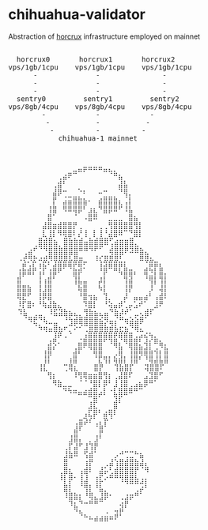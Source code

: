 # chihuahua-validator

Abstraction of [horcrux](https://github.com/strangelove-ventures/horcrux) infrastructure employed on mainnet
<pre>

  horcrux0       horcrux1       horcrux2
vps/1gb/1cpu    vps/1gb/1cpu    vps/1gb/1cpu
      -              -               -
      -              -               -
      -              -               -
  sentry0         sentry1         sentry2
vps/8gb/4cpu    vps/8gb/4cpu    vps/8gb/4cpu
        -            -            -
         -           -           -
          -          -          -
            chihuahua-1 mainnet
            
            

  ⠀⠀⠀⠀⠀⠀⠀⠀⠀⠀⣀⣤⠶⠟⠛⠛⠛⠶⢦⣄⠀⠀⠀⠀⠀⠀⠀⠀⠀⠀
  ⠀⠀⠀⠀⠀⠀⠀⠀⢠⡾⠋⠀⠀⠀⠀⠀⠀⠀⠀⠉⢷⡀⠀⠀⠀⠀⠀⠀⠀⠀
  ⠀⠀⠀⠀⠀⠀⠀⢠⣿⠁⠀⠀⡀⠀⠀⠀⠀⠀⠀⠀⣾⣷⠀⠀⠀⠀⠀⠀⠀⠀
  ⠀⠀⠀⠀⠀⠀⠀⣾⠟⢉⣀⣀⡈⠃⠀⠀⠒⣉⣀⡀⠈⢻⡄⠀⠀⠀⠀⠀⠀⠀
  ⠀⠀⠀⠀⠀⠀⠀⡏⠀⣴⣶⣿⣿⣷⠂⠀⣾⣿⣿⣿⣆⢠⡇⠀⠀⠀⠀⠀⠀⠀
  ⠀⠀⠀⠀⠀⠀⢸⣿⠀⠻⠿⢿⡿⠃⣰⣆⠙⣿⡿⠿⠋⠸⣧⠀⠀⠀⠀⠀⠀⠀
  ⠀⠀⠀⠀⠀⠀⣿⠁⠀⠀⠀⠈⠀⠠⣿⠿⠀⠀⣀⣀⣀⠀⣿⣦⠀⠀⠀⠀⠀⠀
  ⠀⠀⠀⠀⠀⣼⣿⣶⣾⣿⣿⡟⢀⠀⠀⠀⢀⢀⢻⣿⣿⣿⣿⢻⡇⠀⠀⠀⠀⠀
⠀⠀  ⠀⠀⠀⣇⢸⡇⠻⢿⣿⠇⡜⢸⠀⡇⢸⠘⣼⣿⠿⠉⠙⣿⡇⠀⠀⠀⠀⠀
⠀⠀⠀ ⠀⠀⣿⣾⣿⣦⠀⣿⣷⣷⣾⣤⣷⣾⣿⣿⢋⣴⣶⣶⣿⡀⠀⠀⠀⠀⠀
⠀⠀⠀ ⣠⠞⠙⠻⣿⣿⣷⣿⣿⣿⠿⠿⠻⠟⠋⠀⣼⣿⣿⡿⣻⣿⣦⡀⠀⠀⠀
⠀ ⢀⡼⢿⡦⣠⣴⢿⣿⣿⣿⣏⣿⣤⠀⠀⢰⡔⣶⣾⣿⠏⠀⠀⠀⣿⣿⣄⠀⠀
  ⠀⡾⢡⣏⢰⣯⠃⣼⣿⡿⢿⡟⢿⡋⠀⠀⢸⣽⣿⣿⡿⣇⠀⠀⠀⢈⡿⡿⣆⠀
  ⢸⡿⠿⠏⢰⠇⢸⡿⠋⠀⠀⣿⡟⠀⠀⠀⠈⡟⠀⠉⠳⣿⣿⠆⠀⢿⣙⡇⣿⡄
  ⣿⠀⠀⠀⢸⢰⣿⠁⠀⠀⠀⢸⣧⣤⠀⠀⡼⡇⠀⠀⠀⢹⣾⠀⠀⠈⢻⡇⢹⡇
  ⣿⣿⣷⠀⢸⣸⣿⠀⠀⠀⠀⠀⢷⣿⠀⠀⠳⡇⠀⠀⠀⢸⡟⠀⠀⠀⡸⠀⢼⡇
  ⢿⣟⠋⠀⢸⡿⣿⠀⠀⠀⠀⠀⠘⣿⢲⣦⠀⢹⡀⠀⠀⡼⠀⣤⣤⣴⠃⢠⣾⠇
  ⠸⡏⣿⠆⠘⢷⣼⣷⣄⠀⠀⠀⠀⠹⣿⡇⠀⠘⢵⣤⡾⢁⡤⣡⠞⠁⠀⣸⠟⠀
⠀ ⠹⣧⠀⢀⣀⠀⠸⣯⣽⣷⣦⣄⡀⢻⣷⣦⣄⣤⠙⣷⡼⠞⠁⣀⢄⣾⠏⠀⠀
⠀ ⠀⠈⠻⣟⠙⢧⣀⣀⠀⠘⢳⣾⣿⣿⣿⣿⣮⡻⣤⡌⠛⢶⣵⣵⡿⠁⠀⠀⠀
⠀ ⠀⠀⠀⠈⠳⢶⣤⣿⣦⠖⡉⠕⠊⢉⣿⣿⣿⣷⣾⣧⣖⣦⠙⢿⣄⠀⠀⠀⠀
⠀⠀  ⠀⠀⠀⠀⠀⣸⠟⠠⠈⠀⢀⣰⣿⣿⣿⣿⣿⣟⢿⣿⣿⣠⡴⢮⢳⣄⠀⠀
⠀⠀⠀⠀  ⠀⠀⣼⡫⠂⠀⠀⠀⣶⡿⣿⣿⣿⠁⠘⢿⣆⠙⣿⣿⣅⢺⡇⠛⢷⡄
⠀⠀⠀⠀  ⠀⢰⣿⠁⠀⠀⠀⣼⠏⠀⠈⢿⣿⠀⠀⢀⣿⠀⢸⣿⢿⣿⣷⢺⡆⣿
⠀⠀⠀⠀  ⠀⢸⡇⠀⠀⠀⢰⣿⠀⠀⠀⠈⣏⢻⡇⢷⣾⡇⢸⣿⠃⠘⢿⣼⣧⣿
⠀⠀⠀⠀⠀ ⢸⣇⠀⠀⠀⢉⢿⣆⠀⠀⠀⣿⡟⠀⠀⢹⣷⣿⡏⠀⠀⢽⣿⣿⠏
⠀⠀⠀⠀  ⠀⠀⢻⡆⠀⠀⠀⠸⢻⢿⣶⣶⣿⢻⡆⢀⣼⣿⠏⠀⠀⣠⣹⣿⠋⠀
⠀⠀⠀⠀  ⠀⠀⠀⠻⣷⣀⣀⠀⠈⠈⠘⣿⡇⡿⠃⣸⢸⣿⢀⣠⣦⡿⠛⠁⠀⠀
⠀⠀⠀⠀⠀⠀  ⠀⠀⠀⠙⠳⠶⣤⣴⣾⣿⣠⡇⠐⣇⣿⣿⠿⠛⠉⠀⠀⠀⠀⠀
⠀⠀⠀⠀⠀⠀⠀⠀  ⠀⠀⠀⠀⠀⠀⢉⣿⠁⠀⠀⣹⡏⠀⠀⠀⠀⠀⠀⠀⠀⠀
⠀⠀⠀⠀⠀⠀⠀⠀⠀⠀  ⠀⠀⠀⠀⣼⣧⡀⠀⣀⡿⠀⠀⠀⠀⠀⠀⠀⠀⠀⠀
⠀⠀⠀⠀⠀⠀⠀⠀⠀⠀⠀⠀  ⠀⣰⢧⡟⠁⣾⢻⠃⠀⠀⠀⠀⠀⠀⠀⠀⠀⠀
⠀⠀⠀⠀⠀⠀⠀⠀⠀ ⠀⠀⠀⢠⣿⠞⠃⢠⣆⡏⠀⠀⠀⠀⠀⠀⠀⠀⠀⠀⠀
⠀⠀⠀⠀⠀⠀⠀⠀⠀ ⠀⠀⠀⣾⠃⠀⠀⠀⡿⠀⠀⠀⠀⠀⠀⠀⠀⠀⠀⠀⠀
⠀⠀⠀⠀⠀⠀⠀⠀⠀ ⠀⠀⣸⣿⡄⠀⡀⣸⠃⠀⠀⠀⠀⠀⠀⠀⠀⠀⠀⠀⠀
⠀⠀⠀⠀⠀⠀⠀⠀⠀ ⠀⢀⡏⣼⠋⣸⢹⡟⠀⠀⠀⠀⠀⠀⠀⠀⠀⠀⠀⠀⠀
⠀⠀⠀⠀⠀⠀⠀⠀⠀ ⠀⣸⣷⠿⠀⢫⣾⠁⠀⠀⠀⡠⠚⢉⣉⠓⣦⠀⠀⠀⠀
⠀⠀⠀⠀⠀⠀⠀ ⠀⠀⠀⣿⠀⠀⠀⢰⡟⠀⠀⢀⣼⢱⣿⣾⣿⣷⣼⡄⠀⠀⠀
⠀⠀⠀⠀⠀⠀⠀ ⠀⠀⢀⣿⣆⠀⢠⣾⠇⠀⣼⡥⢃⣾⣿⣿⣿⡟⠈⠻⠀⠀⠀
⠀⠀⠀⠀⠀⠀⠀ ⠀⠀⠸⡇⡿⠂⢸⣸⠀⢰⣏⠔⠛⠛⢻⣿⣿⣧⢠⡄⠀⠀⠀
⠀⠀⠀⠀⠀⠀⠀ ⠀⠀⠀⣷⡇⠀⠘⢿⡆⠸⣇⠀⠀⠀⠀⠈⠉⠉⣩⠇⠀⠀⠀
⠀⠀⠀⠀⠀⠀⠀ ⠀⠀⠀⢹⣷⣦⡄⠸⣷⡀⢹⣷⠄⠀⠀⢠⣤⠾⠃⠀⠀⠀⠀
⠀⠀⠀⠀⠀⠀⠀ ⠀⠀⠀⠀⢻⡍⠳⠤⠾⠿⠛⠁⠀⠀⣨⡿⠁⠀⠀⠀⠀⠀⠀
⠀⠀⠀⠀⠀⠀⠀ ⠀⠀⠀⠀⠀⠻⣄⠀⠀⠀⠀⢀⠀⢤⡾⠁⠀⠀⠀⠀⠀⠀⠀
⠀⠀⠀⠀⠀⠀⠀ ⠀⠀⠀⠀⠀⠀⠈⠓⠦⣴⣴⣶⠶⠟⠁</pre>
